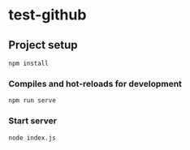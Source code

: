 # test-github

## Project setup
```
npm install
```

### Compiles and hot-reloads for development
```
npm run serve
```


### Start server
```
node index.js
```
